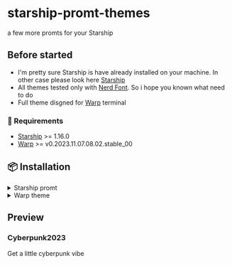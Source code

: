 # starship-promt-themes
a few more promts for your Starship

## Before started
- I'm pretty sure Starship is have already installed on your machine. In other case please look here [Starship](https://github.com/starship/starship)
- All themes tested only with [Nerd Font](https://www.nerdfonts.com). So i hope you known what need to do
- Full theme disgned for [Warp](https://warp.dev) terminal

### 💎 Requirements
- [Starship](https://github.com/starship/starship) >= 1.16.0
- [Warp](https://warp.dev) >= v0.2023.11.07.08.02.stable_00

## 📦 Installation
<details>
<summary>Starship promt</summary>
- Download a `**.toml**` file from theme what do you liked and put into your ~/.config/starship.toml
- Setup your configuration
- You are breathtaking!
</details>

<details>
<summary>Warp theme</summary>
- Download a __.yaml__ file from theme what do you liked 
</details>

## Preview
### Cyberpunk2023
Get a little cyberpunk vibe